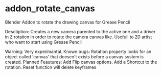 # addon_rotate_canvas
Blender Addon to rotate the drawing canvas for Grease Pencil

Desctiption: Creates a new camera parented to the active one and a driver in Z rotation in order to rotate the camera canvas like. Usefull to 2D artist who want to start using Grease Pencil

Warning: Very experimantal. Known bugs: Rotation property looks for an object called 'canvas' that doesen't exists before a canvas system is created. Planned Feautures: Add Flip canvas options. Add a Shortcut to the rotation. Reset function will delete keyframes
